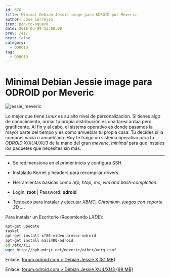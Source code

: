 ```yaml
---
id: 676
title: Minimal Debian Jessie image para ODROID por Meveric
author: Jose Cerrejon
icon: pen-to-square
date: 2016-03-09 13:00:00
prev: /es/
next: false
category:
  - ODROID
tag:
  - ODROID
---
```


# Minimal Debian Jessie image para ODROID por Meveric

![jessie_meveric](/images/2016/03/jessie_meveric.png)

Lo mejor que tiene *Linux* es su alto nivel de personalización. Si tienes algo de conocimiento, armar tu propia distribución es una tarea ardua pero gratificante. Al fin y al cabo, el sistema operativo es donde pasamos la mayor parte del tiempo y es como amueblar tu propia casa: Tú decides si la compras vacía o amueblada. Hoy te traigo un sistema operativo para tu *ODROID X/XU4/XU3* de la mano del gran *meveric*, *minimal* para que instales los paquetes que necesites sin más.

- - -
* Se redimensiona en el primer inicio y configura SSH.

* Instalado Kernel y headers para recompilar drivers.

* Herramientas básicas como *ntp, htop, mc, vim and bash-completion*.

* Login: **root** | Password: **odroid**

* Testeado para instalar y ejecutar *XBMC, Chromium, juegos con soporte 3D,...*.

Para instalar un Escritorio (Recomiendo *LXDE*):

```bash
apt-get upodate
taskel
apt-get install xf86-video-armsoc-odroid
apt-get install mali400-odroid
cd /etc/X11
wget http://oph.mdrjr.net/meveric/other/xorg.conf
```

Enlace: [forum.odroid.com > Debian Jessie X (81 MB)](http://forum.odroid.com/viewtopic.php?f=23&t=19281)

Enlace: [forum.odroid.com > Debian Jessie XU4/XU3 (99 MB)](http://forum.odroid.com/viewtopic.php?f=96&t=17542)